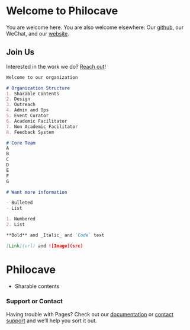 # Welcome to Philocave
You are welcome here. You are also welcome elsewhere: Our [github](http://github.com/philocave), our WeChat, and our [website](http://philocave.org).

## Join Us
Interested in the work we do? [Reach out](philocave.org@gmail.com)!

```markdown
Welcome to our organization

# Organization Structure
1. Sharable Contents
2. Design
3. Outreach
4. Admin and Ops
5. Event Curator
6. Academic Facilitator
7. Non Academic Facilitator
8. Feedback System

# Core Team
A
B
C
D
E
F
G

# Want more information

- Bulleted
- List

1. Numbered
2. List

**Bold** and _Italic_ and `Code` text

[Link](url) and ![Image](src)
```
# Philocave

* Sharable contents

### Support or Contact

Having trouble with Pages? Check out our [documentation](https://help.github.com/categories/github-pages-basics/) or [contact support](https://github.com/contact) and we’ll help you sort it out.
